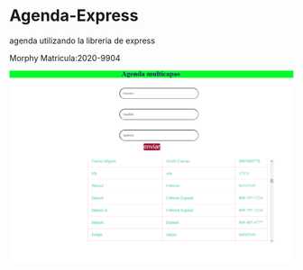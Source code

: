 # Agenda-Express
 agenda utilizando la libreria de express

Morphy 
Matricula:2020-9904

![github-small](https://github.com/Morphi007/Agenda-Express/blob/main/agenda%20con%20node.png?raw=true)
